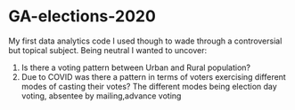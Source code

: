 # GA-elections-2020
My first data analytics code I used though to wade through a controversial but topical subject. Being neutral I wanted to uncover:
1. Is there a voting pattern between Urban and Rural population?
2. Due to COVID was there a pattern in terms of voters exercising different modes of casting their votes? The different modes being election day voting, 
   absentee by mailing,advance voting
